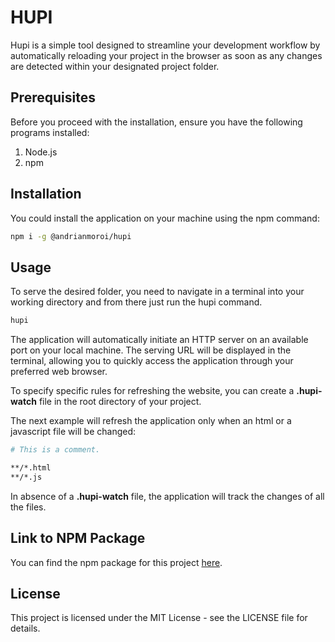 # HUPI

Hupi is a simple tool designed to streamline your development workflow by automatically reloading your project in the browser as soon as any changes are detected within your designated project folder. 

## Prerequisites

Before you proceed with the installation, ensure you have the following programs installed:

1. Node.js
2. npm

## Installation

You could install the application on your machine using the npm command:

```bash
npm i -g @andrianmoroi/hupi
```

## Usage

To serve the desired folder, you need to navigate in a terminal into your working directory and from there just run the hupi command.

```bash
hupi
```

The application will automatically initiate an HTTP server on an available port on your local machine. The serving URL will be displayed in the terminal, allowing you to quickly access the application through your preferred web browser.

To specify specific rules for refreshing the website, you can create a **.hupi-watch** file in the root directory of your project. 

The next example will refresh the application only when an html or a javascript file will be changed:

```sh
# This is a comment.

**/*.html
**/*.js
```

In absence of a **.hupi-watch** file, the application will track the changes of all the files.

## Link to NPM Package

You can find the npm package for this project [here](https://www.npmjs.com/package/@andrianmoroi/hupi).

## License

This project is licensed under the MIT License - see the LICENSE file for details.
